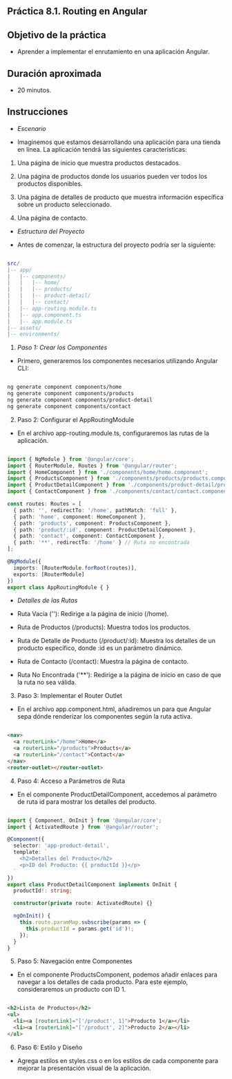 ## Práctica 8.1. Routing en Angular

## Objetivo de la práctica

- Aprender a implementar el enrutamiento en una aplicación Angular.
  
## Duración aproximada
- 20 minutos.

## Instrucciones

- *Escenario*

- Imaginemos que estamos desarrollando una aplicación para una tienda en línea. La aplicación tendrá las siguientes características:

1. Una página de inicio que muestra productos destacados.

2. Una página de productos donde los usuarios pueden ver todos los productos disponibles.

3. Una página de detalles de producto que muestra información específica sobre un producto seleccionado.

4. Una página de contacto.

- *Estructura del Proyecto*

- Antes de comenzar, la estructura del proyecto podría ser la siguiente:

```lua

src/
|-- app/
|   |-- components/
|   |   |-- home/
|   |   |-- products/
|   |   |-- product-detail/
|   |   |-- contact/
|   |-- app-routing.module.ts
|   |-- app.component.ts
|   |-- app.module.ts
|-- assets/
|-- environments/

```

1. *Paso 1: Crear los Componentes*

- Primero, generaremos los componentes necesarios utilizando Angular CLI:

```bash

ng generate component components/home
ng generate component components/products
ng generate component components/product-detail
ng generate component components/contact
```

2. Paso 2: Configurar el AppRoutingModule

- En el archivo app-routing.module.ts, configuraremos las rutas de la aplicación.

```typescript

import { NgModule } from '@angular/core';
import { RouterModule, Routes } from '@angular/router';
import { HomeComponent } from './components/home/home.component';
import { ProductsComponent } from './components/products/products.component';
import { ProductDetailComponent } from './components/product-detail/product-detail.component';
import { ContactComponent } from './components/contact/contact.component';

const routes: Routes = [
  { path: '', redirectTo: '/home', pathMatch: 'full' },
  { path: 'home', component: HomeComponent },
  { path: 'products', component: ProductsComponent },
  { path: 'product/:id', component: ProductDetailComponent },
  { path: 'contact', component: ContactComponent },
  { path: '**', redirectTo: '/home' } // Ruta no encontrada
];

@NgModule({
  imports: [RouterModule.forRoot(routes)],
  exports: [RouterModule]
})
export class AppRoutingModule { }
```

- *Detalles de las Rutas*

- Ruta Vacía (''): Redirige a la página de inicio (/home).

- Ruta de Productos (/products): Muestra todos los productos.

- Ruta de Detalle de Producto (/product/:id): Muestra los detalles de un producto específico, donde :id es un parámetro dinámico.

- Ruta de Contacto (/contact): Muestra la página de contacto.

- Ruta No Encontrada ('**'): Redirige a la página de inicio en caso de que la ruta no sea válida.

3. Paso 3: Implementar el Router Outlet

- En el archivo app.component.html, añadiremos un <router-outlet> para que Angular sepa dónde renderizar los componentes según la ruta activa.

```html

<nav>
  <a routerLink="/home">Home</a>
  <a routerLink="/products">Products</a>
  <a routerLink="/contact">Contact</a>
</nav>
<router-outlet></router-outlet>
```

4. Paso 4: Acceso a Parámetros de Ruta

- En el componente ProductDetailComponent, accedemos al parámetro de ruta id para mostrar los detalles del producto.

```typescript

import { Component, OnInit } from '@angular/core';
import { ActivatedRoute } from '@angular/router';

@Component({
  selector: 'app-product-detail',
  template: `
    <h2>Detalles del Producto</h2>
    <p>ID del Producto: {{ productId }}</p>
  `
})
export class ProductDetailComponent implements OnInit {
  productId!: string;

  constructor(private route: ActivatedRoute) {}

  ngOnInit() {
    this.route.paramMap.subscribe(params => {
      this.productId = params.get('id')!;
    });
  }
}
```

5. Paso 5: Navegación entre Componentes

- En el componente ProductsComponent, podemos añadir enlaces para navegar a los detalles de cada producto. Para este ejemplo, consideraremos un producto con ID 1.

```html

<h2>Lista de Productos</h2>
<ul>
  <li><a [routerLink]="['/product', 1]">Producto 1</a></li>
  <li><a [routerLink]="['/product', 2]">Producto 2</a></li>
</ul>
```

6. Paso 6: Estilo y Diseño

- Agrega estilos en styles.css o en los estilos de cada componente para mejorar la presentación visual de la aplicación.

